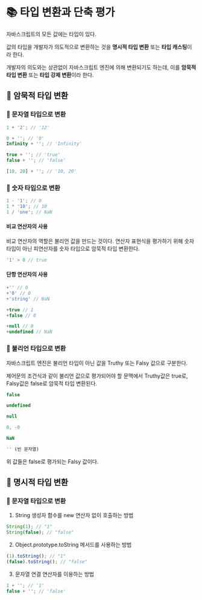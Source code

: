 # 📚 타입 변환과 단축 평가
자바스크립트의 모든 값에는 타입이 있다. 

값의 타입을 개발자가 의도적으로 변환하는 것을 **명시적 타입 변환** 또는 **타입 캐스팅**이라 한다.

개발자의 의도와는 상관없이 자바스크립트 엔진에 의해 변환되기도 하는데, 이를 **암묵적 타입 변환** 또는 **타입 강제 변환**이라 한다.

## 🎀 암묵적 타입 변환
### 📌 문자열 타입으로 변환
```js
1 + '2'; // '12'

0 + ''; // '0'
Infinity + ''; // 'Infinity'

true + ''; // 'true'
false + ''; // 'false'

[10, 20] + ''; // '10, 20'
```

### 📌 숫자 타입으로 변환
```js
1 - '1'; // 0
1 * '10'; // 10
1 / 'one'; // NaN
```
#### 비교 연산자의 사용
비교 연산자의 역할은 불리언 값을 만드는 것이다. 연산자 표현식을 평가하기 위해 숫자 타입이 아닌 피연산자를 숫자 타입으로 암묵적 타입 변환한다.
```js
'1' > 0 // true
```
#### 단항 연산자의 사용
```js
+'' // 0
+'0' // 0
+'string' // NaN

+true // 1
+false // 0

+null // 0
+undefined // NaN
```

### 📌 불리언 타입으로 변환
자바스크립트 엔진은 불리언 타입이 아닌 값을 Truthy 또는 Falsy 값으로 구분한다.

제어문의 조건식과 같이 불리언 값으로 평가되어야 할 문맥에서 Truthy값은 true로, Falsy값은 false로 암묵적 타입 변환된다.
```js
false

undefined

null

0, -0

NaN

'' (빈 문자열)
```
위 값들은 false로 평가되는 Falsy 값이다.

## 🎀 명시적 타입 변환
### 📌 문자열 타입으로 변환
1. String 생성자 함수를 new 연산자 없이 호출하는 방법
```js
String(1); // "1"
String(false); // "false"
```
2. Object.prototype.toString 메서드를 사용하는 방법
```js
(1).toString(); // "1"
(false).toString(); // "false"
```
3. 문자열 연결 연산자를 이용하는 방법
```js
1 + ''; // '1'
false + ''; // 'false'
```
